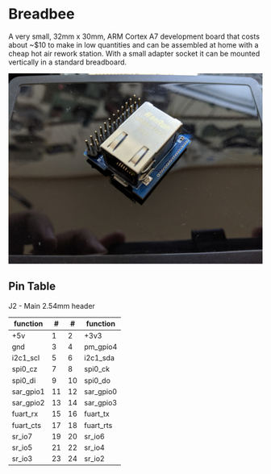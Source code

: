 # Breadbee

A very small, 32mm x 30mm, ARM Cortex A7 development board that costs about ~$10
to make in low quantities and can be assembled at home with a cheap hot air rework
station. With a small adapter socket it can be mounted vertically in a standard breadboard.

![Breadbee number one](photos/jackside_small.jpg)

## Pin Table

J2 - Main 2.54mm header

|  function |  # |  # | function  |
|-----------|----|----|-----------|
|    +5v    |  1 | 2  |   +3v3    |
|    gnd    |  3 | 4  | pm_gpio4  |
| i2c1_scl  |  5 | 6  | i2c1_sda  |
| spi0_cz   |  7 | 8  | spi0_ck   |
| spi0_di   |  9 | 10 | spi0_do   |
| sar_gpio1 | 11 | 12 | sar_gpio0 |
| sar_gpio2 | 13 | 14 | sar_gpio3 |
| fuart_rx  | 15 | 16 | fuart_tx  |
| fuart_cts | 17 | 18 | fuart_rts |
| sr_io7    | 19 | 20 | sr_io6    |
| sr_io5    | 21 | 22 | sr_io4    |
| sr_io3    | 23 | 24 | sr_io2    |
